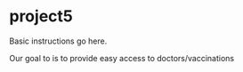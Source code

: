 # project5
Basic instructions go here.

Our goal to is to provide easy access to doctors/vaccinations
